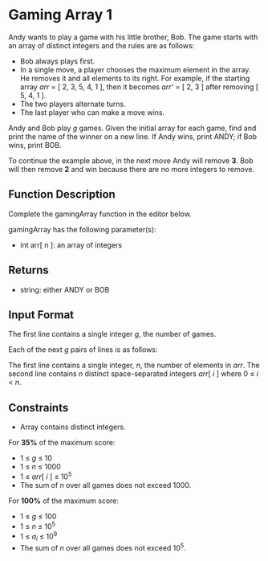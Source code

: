 # Gaming Array 1

Andy wants to play a game with his little brother, Bob. The game starts with an array of distinct integers and the rules are as follows:

* Bob always plays first.  
* In a single move, a player chooses the maximum element in the array. He removes it and all elements to its right. For example, if the starting array *arr* = [ 2, 3, 5, 4, 1 ], then it becomes *arr'* = [ 2, 3 ] after removing [ 5, 4, 1 ].
* The two players alternate turns.
* The last player who can make a move wins.  

Andy and Bob play *g* games. Given the initial array for each game, find and print the name of the winner on a new line. If Andy wins, print ANDY; if Bob wins, print BOB.

To continue the example above, in the next move Andy will remove **3**. Bob will then remove **2** and win because there are no more integers to remove.

## Function Description

Complete the gamingArray function in the editor below.

gamingArray has the following parameter(s):

* int arr[ n ]: an array of integers

## Returns
- string: either ANDY or BOB

## Input Format

The first line contains a single integer *g*, the number of games.

Each of the next *g* pairs of lines is as follows:

The first line contains a single integer, *n*, the number of elements in *arr*.
The second line contains *n* distinct space-separated integers *arr*[ *i* ] where 0 ≤ *i* < *n*.

## Constraints

* Array  contains  distinct integers.

For **35%** of the maximum score:
* 1 ≤ *g* ≤ 10
* 1 ≤ *n* ≤ 1000
* 1 ≤ *arr*[ *i* ] ≤ 10<sup>5</sup>
* The sum of *n* over all games does not exceed 1000.

For **100%** of the maximum score:

* 1 ≤ *g* ≤ 100
* 1 ≤ *n* ≤ 10<sup>5</sup>
* 1 ≤ *a*<sub>*i*</sub> ≤ 10<sup>9</sup> 
* The sum of *n* over all games does not exceed 10<sup>5</sup>.